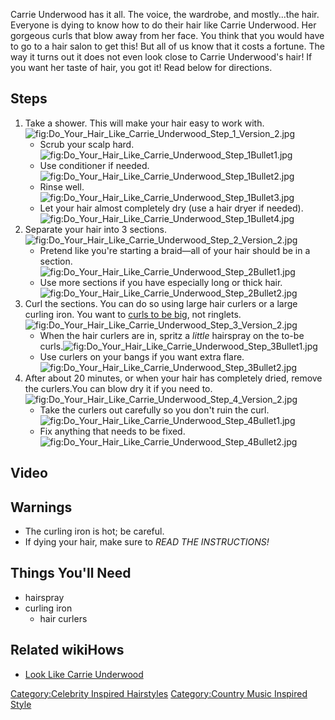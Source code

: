 Carrie Underwood has it all. The voice, the wardrobe, and mostly...the
hair. Everyone is dying to know how to do their hair like Carrie
Underwood. Her gorgeous curls that blow away from her face. You think
that you would have to go to a hair salon to get this! But all of us
know that it costs a fortune. The way it turns out it does not even look
close to Carrie Underwood's hair! If you want her taste of hair, you got
it! Read below for directions.

## Steps

1.  Take a shower. This will make your hair easy to work
    with.![](Do_Your_Hair_Like_Carrie_Underwood_Step_1_Version_2.jpg "fig:Do_Your_Hair_Like_Carrie_Underwood_Step_1_Version_2.jpg")
    -   Scrub your scalp
        hard.![](Do_Your_Hair_Like_Carrie_Underwood_Step_1Bullet1.jpg "fig:Do_Your_Hair_Like_Carrie_Underwood_Step_1Bullet1.jpg")
    -   Use conditioner if
        needed.![](Do_Your_Hair_Like_Carrie_Underwood_Step_1Bullet2.jpg "fig:Do_Your_Hair_Like_Carrie_Underwood_Step_1Bullet2.jpg")
    -   Rinse
        well.![](Do_Your_Hair_Like_Carrie_Underwood_Step_1Bullet3.jpg "fig:Do_Your_Hair_Like_Carrie_Underwood_Step_1Bullet3.jpg")
    -   Let your hair almost completely dry (use a hair dryer if
        needed).![](Do_Your_Hair_Like_Carrie_Underwood_Step_1Bullet4.jpg "fig:Do_Your_Hair_Like_Carrie_Underwood_Step_1Bullet4.jpg")
2.  Separate your hair into 3
    sections.![](Do_Your_Hair_Like_Carrie_Underwood_Step_2_Version_2.jpg "fig:Do_Your_Hair_Like_Carrie_Underwood_Step_2_Version_2.jpg")
    -   Pretend like you're starting a braid—all of your hair should be
        in a
        section.![](Do_Your_Hair_Like_Carrie_Underwood_Step_2Bullet1.jpg "fig:Do_Your_Hair_Like_Carrie_Underwood_Step_2Bullet1.jpg")
    -   Use more sections if you have especially long or thick
        hair.![](Do_Your_Hair_Like_Carrie_Underwood_Step_2Bullet2.jpg "fig:Do_Your_Hair_Like_Carrie_Underwood_Step_2Bullet2.jpg")
3.  Curl the sections. You can do so using large hair curlers or a large
    curling iron. You want to [curls to be
    big](Create_a_Big_Curly_Hairstyle "wikilink"), not
    ringlets.![](Do_Your_Hair_Like_Carrie_Underwood_Step_3_Version_2.jpg "fig:Do_Your_Hair_Like_Carrie_Underwood_Step_3_Version_2.jpg")
    -   When the hair curlers are in, spritz a *little* hairspray on the
        to-be
        curls.![](Do_Your_Hair_Like_Carrie_Underwood_Step_3Bullet1.jpg "fig:Do_Your_Hair_Like_Carrie_Underwood_Step_3Bullet1.jpg")
    -   Use curlers on your bangs if you want extra
        flare.![](Do_Your_Hair_Like_Carrie_Underwood_Step_3Bullet2.jpg "fig:Do_Your_Hair_Like_Carrie_Underwood_Step_3Bullet2.jpg")
4.  After about 20 minutes, or when your hair has completely dried,
    remove the curlers.You can blow dry it if you need
    to.![](Do_Your_Hair_Like_Carrie_Underwood_Step_4_Version_2.jpg "fig:Do_Your_Hair_Like_Carrie_Underwood_Step_4_Version_2.jpg")
    -   Take the curlers out carefully so you don't ruin the
        curl.![](Do_Your_Hair_Like_Carrie_Underwood_Step_4Bullet1.jpg "fig:Do_Your_Hair_Like_Carrie_Underwood_Step_4Bullet1.jpg")
    -   Fix anything that needs to be
        fixed.![](Do_Your_Hair_Like_Carrie_Underwood_Step_4Bullet2.jpg "fig:Do_Your_Hair_Like_Carrie_Underwood_Step_4Bullet2.jpg")

## Video

## Warnings

-   The curling iron is hot; be careful.
-   If dying your hair, make sure to *READ THE INSTRUCTIONS!*

## Things You'll Need

-   hairspray
-   curling iron
    -   hair curlers

## Related wikiHows

-   [Look Like Carrie Underwood](Look_Like_Carrie_Underwood "wikilink")

[Category:Celebrity Inspired
Hairstyles](Category:Celebrity_Inspired_Hairstyles "wikilink")
[Category:Country Music Inspired
Style](Category:Country_Music_Inspired_Style "wikilink")